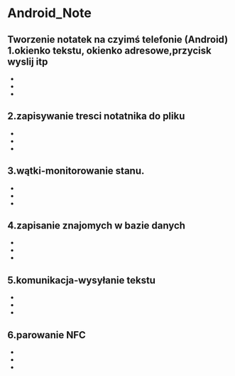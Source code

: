 Android_Note
============

Tworzenie notatek na czyimś telefonie (Android)
1.okienko tekstu, okienko adresowe,przycisk wyslij itp
-
-
-
-
2.zapisywanie tresci notatnika do pliku
-
-
-
-
3.wątki-monitorowanie stanu.
-
-
-
-
4.zapisanie znajomych w bazie danych
-
-
-
-
5.komunikacja-wysyłanie tekstu
-
-
-
-
6.parowanie NFC
-
-
-
-
